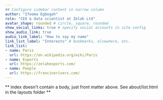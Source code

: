 ```yaml
---
## Configure sidebar content in narrow column
author: "Ifeoma Egbogah"
role: "CEO & data scientist at Zelah Ltd"
avatar_shape: rounded # circle, square, rounded
show_social_links: true # specify social accounts in site config
show_audio_link: true
audio_link_label: "How to say my name"
link_list_label: "Interests" # bookmarks, elsewhere, etc.
link_list:
- name: Paris
  url: https://en.wikipedia.org/wiki/Paris
- name: Exports
  url: https://zelahexports.com/
- name: People
  url: https://francinerivers.com/
---
```


** index doesn't contain a body, just front matter above.
See about/list.html in the layouts folder **
